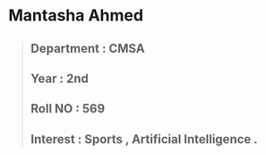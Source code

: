 # Mantasha Ahmed
>## Department : CMSA
>## Year : 2nd
>## Roll NO : 569
>## Interest : Sports , Artificial Intelligence .
